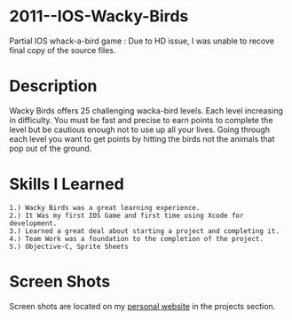 2011--IOS-Wacky-Birds
=====================

Partial IOS whack-a-bird game : Due to HD issue, I was unable to recove final copy of the source files.

Description 
====================

Wacky Birds offers 25 challenging wacka-bird levels. Each level increasing in difficulty. You must be fast and precise to earn points to complete the level but be cautious enough not to use up all your lives. Going through each level you want to get points by hitting the birds not the animals that pop out of the ground. 


Skills I Learned
===================

    1.) Wacky Birds was a great learning experience. 
    2.) It Was my first IOS Game and first time using Xcode for development. 
    3.) Learned a great deal about starting a project and completing it. 
    4.) Team Work was a foundation to the completion of the project.
    5.) Objective-C, Sprite Sheets 


Screen Shots
===================

Screen shots are located on my [personal website](www.aaronpurtill.com) in the projects section.

